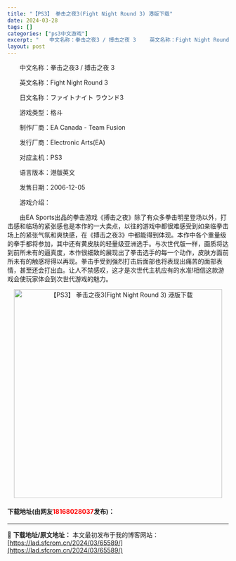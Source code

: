 ```yaml
---
title: "【PS3】 拳击之夜3(Fight Night Round 3) 港版下载"
date: 2024-03-28
tags: []
categories: ["ps3中文游戏"]
excerpt: "　　中文名称：拳击之夜3 / 搏击之夜 3 　　英文名称：Fight Night Round 3 　　日文名称：ファイトナイト ラウンド3 　　游戏类型：格斗 　　制作厂商：EA Canada - Team Fusion 　　发行厂商：Electronic Arts(EA) 　　对应主机：PS3 　&hellip;"
layout: post
---
```


 <p>　　中文名称：拳击之夜3 / 搏击之夜 3</p> <p>　　英文名称：Fight Night Round 3</p> <p>　　日文名称：ファイトナイト ラウンド3</p> <p>　　游戏类型：格斗</p> <p>　　制作厂商：EA Canada - Team Fusion</p> <p>　　发行厂商：Electronic Arts(EA)</p> <p>　　对应主机：PS3</p> <p>　　语言版本：港版英文</p> <p>　　发售日期：2006-12-05</p> <p>　　游戏介绍：</p> <p>　　由EA Sports出品的拳击游戏《搏击之夜》除了有众多拳击明星登场以外，打击感和临场的紧张感也是本作的一大卖点，以往的游戏中都很难感受到如亲临拳击场上的紧张气氛和爽快感，在《搏击之夜3》中都能得到体现。本作中各个重量级的拳手都将参加，其中还有黄皮肤的轻量级亚洲选手。与次世代版一样，画质将达到前所未有的逼真度，本作很细致的展现出了拳击选手的每一个动作，皮肤方面前所未有的触感将得以再现。拳击手受到强烈打击后面部也将表现出痛苦的面部表情，甚至还会打出血。让人不禁感叹，这才是次世代主机应有的水准!相信这款游戏会使玩家体会到次世代游戏的魅力。</p> <p align="center"><img align="" border="0" src="https://lad.sfcrom.cn/wp-content/uploads/2024/03/20240328_66050ea63b89c.jpg" width="474" alt="【PS3】 拳击之夜3(Fight Night Round 3) 港版下载" /></p> <p><h4>下载地址(由网友<font color="red">18168028037</font>发布)：</h4></p> 

---
📖 **下载地址/原文地址：** 本文最初发布于我的博客网站：[https://lad.sfcrom.cn/2024/03/65589/](https://lad.sfcrom.cn/2024/03/65589/)
